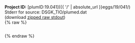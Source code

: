 **Project ID:** [plumID:19.041]({{ '/' | absolute_url }}eggs/19/041/)  
Stderr for source:  DSGK_TIO/plumed.dat   
(download [zipped raw stdout](plumed.dat.plumed_master.stdout.txt.zip))  
{% raw %}
<pre>
</pre>
{% endraw %}
